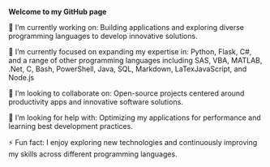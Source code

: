**Welcome to my GitHub page**

🔭 I’m currently working on: Building applications and exploring diverse programming languages to develop innovative solutions.

🌱 I’m currently focused on expanding my expertise in: Python, Flask, C#, and a range of other programming languages including SAS, VBA, MATLAB, .Net, C, Bash, PowerShell, Java, SQL, Markdown, LaTexJavaScript, and Node.js

🔧 I’m looking to collaborate on: Open-source projects centered around productivity apps and innovative software solutions.

🤔 I’m looking for help with: Optimizing my applications for performance and learning best development practices.

⚡ Fun fact: I enjoy exploring new technologies and continuously improving my skills across different programming languages.

<!---
a-paul1/a-paul1 is a ✨ special ✨ repository because its `README.md` (this file) appears on your GitHub profile.
You can click the Preview link to take a look at your changes.
--->

